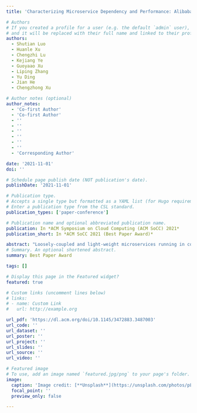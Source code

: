 ```yaml
---
title: 'Characterizing Microservice Dependency and Performance: Alibaba Trace Analysis'

# Authors
# If you created a profile for a user (e.g. the default `admin` user), write the username (folder name) here
# and it will be replaced with their full name and linked to their profile.
authors:
  - Shutian Luo
  - Huanle Xu
  - Chengzhi Lu
  - Kejiang Ye
  - Guoyaao Xu
  - Liping Zhang
  - Yu Ding
  - Jian He
  - Chengzhong Xu

# Author notes (optional)
author_notes:
  - 'Co-first Author'
  - 'Co-first Author'
  - ''
  - ''
  - ''
  - ''
  - ''
  - ''
  - 'Corresponding Author'

date: '2021-11-01'
doi: ''

# Schedule page publish date (NOT publication's date).
publishDate: '2021-11-01'

# Publication type.
# Accepts a single type but formatted as a YAML list (for Hugo requirements).
# Enter a publication type from the CSL standard.
publication_types: ['paper-conference']

# Publication name and optional abbreviated publication name.
publication: In *ACM Symposium on Cloud Computing (ACM SoCC) 2021*
publication_short: In *ACM SoCC 2021 (Best Paper Award)*

abstract: "Loosely-coupled and light-weight microservices running in containers are replacing monolithic applications gradually. Understanding the characteristics of microservices is critical to make good use of microservice architectures. However, there is no comprehensive study about microservice and its related systems in production environments so far. In this paper, we present a solid analysis of large-scale deployments of microservices at Alibaba clusters. Our study focuses on the characterization of microservice dependency as well as its runtime performance. We conduct an in-depth anatomy of microservice call graphs to quantify the difference between them and traditional DAGs of data-parallel jobs. In particular, we observe that microservice call graphs are heavy-tail distributed and their topology is similar to a tree and moreover, many microservices are hot-spots. We reveal three types of meaningful call dependency that can be utilized to optimize microservice designs. Our investigation on microservice runtime performance indicates most microservices are much more sensitive to CPU interference than memory interference. To synthesize more representative microservice traces, we build a mathematical model to simulate call graphs. Experimental results demonstrate our model can well preserve those graph properties observed from Alibaba traces."
# Summary. An optional shortened abstract.
summary: Best Paper Award

tags: []

# Display this page in the Featured widget?
featured: true

# Custom links (uncomment lines below)
# links:
# - name: Custom Link
#   url: http://example.org

url_pdf: 'https://dl.acm.org/doi/10.1145/3472883.3487003'
url_code: ''
url_dataset: ''
url_poster: ''
url_project: ''
url_slides: ''
url_source: ''
url_video: ''

# Featured image
# To use, add an image named `featured.jpg/png` to your page's folder.
image:
  caption: 'Image credit: [**Unsplash**](https://unsplash.com/photos/pLCdAaMFLTE)'
  focal_point: ''
  preview_only: false

---
```



